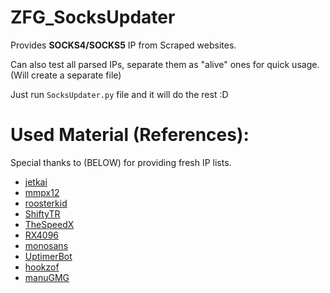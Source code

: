 # ZFG_SocksUpdater

Provides **SOCKS4/SOCKS5** IP from Scraped websites. 

Can also test all parsed IPs, separate them as "alive" ones for quick usage. (Will create a separate file)

Just run ``SocksUpdater.py`` file and it will do the rest :D
# Used Material (References):

Special thanks to (BELOW) for providing fresh IP lists.

- <a href='https://github.com/jetkai'>jetkai</a>
- <a href='https://github.com/mmpx12'>mmpx12</a>
- <a href='https://github.com/roosterkid'>roosterkid</a>
- <a href='https://github.com/ShiftyTR'>ShiftyTR</a>
- <a href='https://github.com/TheSpeedX'>TheSpeedX</a>
- <a href='https://github.com/RX4096'>RX4096</a>
- <a href='https://github.com/monosans'>monosans</a>
- <a href='https://github.com/UptimerBot'>UptimerBot</a>
- <a href='https://github.com/hookzof'>hookzof</a>
- <a href='https://github.com/manuGMG'>manuGMG</a>

